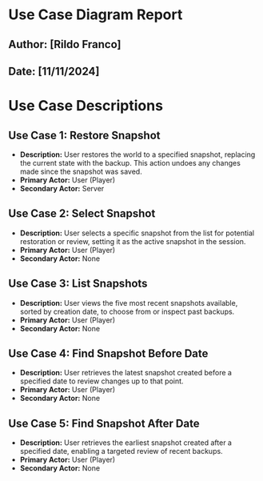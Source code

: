 # Use Case Diagram Report

## Author: [Rildo Franco]
## Date: [11/11/2024]

# Use Case Descriptions

## Use Case 1: Restore Snapshot
- **Description:** User restores the world to a specified snapshot, replacing the current state with the backup. This action undoes any changes made since the snapshot was saved.
- **Primary Actor:** User (Player)
- **Secondary Actor:** Server

## Use Case 2: Select Snapshot
- **Description:** User selects a specific snapshot from the list for potential restoration or review, setting it as the active snapshot in the session.
- **Primary Actor:** User (Player)
- **Secondary Actor:** None

## Use Case 3: List Snapshots
- **Description:** User views the five most recent snapshots available, sorted by creation date, to choose from or inspect past backups.
- **Primary Actor:** User (Player)
- **Secondary Actor:** None

## Use Case 4: Find Snapshot Before Date
- **Description:** User retrieves the latest snapshot created before a specified date to review changes up to that point.
- **Primary Actor:** User (Player)
- **Secondary Actor:** None

## Use Case 5: Find Snapshot After Date
- **Description:** User retrieves the earliest snapshot created after a specified date, enabling a targeted review of recent backups.
- **Primary Actor:** User (Player)
- **Secondary Actor:** None